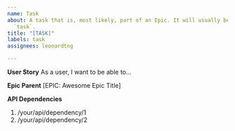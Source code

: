```yaml
---
name: Task
about: A task that is, most likely, part of an Epic. It will usually be labeled as
  `task`.
title: "[TASK]"
labels: task
assignees: leonardtng

---
```


**User Story**
As a user, I want to be able to...

**Epic Parent**
[EPIC: Awesome Epic Title]

**API Dependencies**
1. /your/api/dependency/1
2. /your/api/dependency/2
